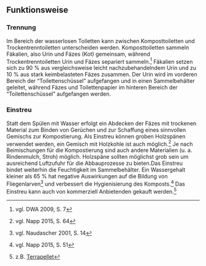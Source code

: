 ## Funktionsweise

### Trennung

Im Bereich der wasserlosen Toiletten kann zwischen Komposttoiletten und Trockentrenntoiletten unterscheiden werden. Komposttoiletten sammeln Fäkalien, also Urin und Fäzes \(Kot\) gemeinsam, während Trockentrenntoiletten Urin und Fäzes separiert sammeln.[^1] Fäkalien setzen sich zu 90 % aus vergleichsweise leicht nachzubehandelndem Urin und zu 10 % aus stark keimbelasteten Fäzes zusammen. Der Urin wird im vorderen Bereich der “Toilettenschüssel” aufgefangen und in einen Sammelbehälter geleitet, während Fäzes und Toilettenpapier im hinteren Bereich der “Toilettenschüssel” aufgefangen werden.

### Einstreu

Statt dem Spülen mit Wasser erfolgt ein Abdecken der Fäzes mit trockenen Material zum Binden von Gerüchen und zur Schaffung eines sinnvollen Gemischs zur Kompostierung. Als Einstreu können groben Holzspänen verwendet werden, ein Gemisch mit Holzkohle ist auch möglich.[^2] Je nach Beimischungen für die Kompostierung sind auch andere Materialien \(u. a. Rindenmulch, Stroh\) möglich. Holzspäne sollten möglichst grob sein um ausreichend Luftzufuhr für die Abbauprozesse zu bieten.Das Einstreu bindet weiterhin die Feuchtigkeit im Sammelbehälter. Ein Wassergehalt kleiner als 65 % hat negative Auswirkungen auf die Bildung von Fliegenlarven[^3] und verbessert die Hygienisierung des Komposts.[^4] Das Einstreu kann auch von kommerziell Anbietenden gekauft werden.[^5]

[^1]: vgl. DWA 2009, S. 7

[^2]: vgl. Napp 2015, S. 64

[^3]: vgl. Naudascher 2001, S. 14

[^4]: vgl. Napp 2015, S. 51

[^5]: z.B. [Terrapellet](/www.terrapellet.de)

